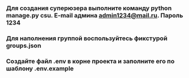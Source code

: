 ### Для создания суперюзера выполните команду python manage.py csu. E-mail админа admin1234@mail.ru. Пароль 1234
### Для наполнения группой воспользуйтесь фикстурой groups.json
### Создайте файл .env в корне проекта и заполните его по шаблону .env.example